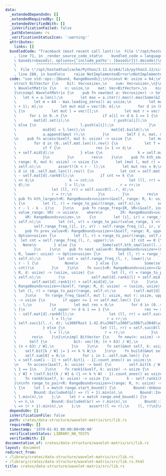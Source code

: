 ```yaml
---
data:
  _extendedDependsOn: []
  _extendedRequiredBy: []
  _extendedVerifiedWith: []
  _isVerificationFailed: false
  _pathExtension: rs
  _verificationStatusIcon: ':warning:'
  attributes:
    links: []
  bundledCode: "Traceback (most recent call last):\n  File \"/opt/hostedtoolcache/Python/3.12.6/x64/lib/python3.12/site-packages/onlinejudge_verify/documentation/build.py\"\
    , line 71, in _render_source_code_stat\n    bundled_code = language.bundle(stat.path,\
    \ basedir=basedir, options={'include_paths': [basedir]}).decode()\n          \
    \         ^^^^^^^^^^^^^^^^^^^^^^^^^^^^^^^^^^^^^^^^^^^^^^^^^^^^^^^^^^^^^^^^^^^^^^^^^^^^^^^^^\n\
    \  File \"/opt/hostedtoolcache/Python/3.12.6/x64/lib/python3.12/site-packages/onlinejudge_verify/languages/rust.py\"\
    , line 288, in bundle\n    raise NotImplementedError\nNotImplementedError\n"
  code: "use std::ops::{Bound, RangeBounds};\n\nconst W: usize = 64;\n\n#[derive(Clone)]\n\
    struct BitVector {\n    bit: Vec<usize>,\n    sum: Vec<usize>,\n}\n\npub struct\
    \ WaveletMatrix {\n    n: usize,\n    mat: Vec<BitVector>,\n    mid: Vec<usize>,\n\
    }\n\nimpl WaveletMatrix {\n    pub fn new(mut a: Vec<usize>) -> Self {\n     \
    \   let n = a.len();\n        let max = a.iter().max().max(Some(&2)).unwrap();\n\
    \        let m = 64 - max.leading_zeros() as usize;\n        let mut mat = vec![BitVector::new(n\
    \ + 1); m];\n        let mut mid = vec![0; m];\n        for d in (0..m).rev()\
    \ {\n            let mut l = vec![];\n            let mut r = vec![];\n      \
    \      for i in 0..n {\n                if a[i] >> d & 1 == 1 {\n            \
    \        mat[d].set(i);\n                    r.push(a[i]);\n                }\
    \ else {\n                    l.push(a[i]);\n                }\n            }\n\
    \            mid[d] = l.len();\n            mat[d].build();\n            a = l;\n\
    \            a.append(&mut r);\n        }\n        Self { n, mat, mid }\n    }\n\
    \n    pub fn access(&self, mut k: usize) -> usize {\n        let mut res = 0;\n\
    \        for d in (0..self.mat.len()).rev() {\n            let f = self.mat[d].access(k);\n\
    \            if f {\n                res |= 1 << d;\n                k = self.mat[d].rank1(k)\
    \ + self.mid[d];\n            } else {\n                k = self.mat[d].rank0(k);\n\
    \            }\n        }\n        res\n    }\n\n    pub fn kth_smallest<R: RangeBounds<usize>>(&self,\
    \ range: R, mut k: usize) -> usize {\n        let (mut l, mut r) = range_to_pair(range,\
    \ self.n);\n        assert!(k < r - l);\n        let mut res = 0;\n        for\
    \ d in (0..self.mat.len()).rev() {\n            let cnt = self.mat[d].rank0(r)\
    \ - self.mat[d].rank0(l);\n            if cnt <= k {\n                res |= 1\
    \ << d;\n                k -= cnt;\n                let (ll, rr) = self.succ1(l..r,\
    \ d);\n                l = ll;\n                r = rr;\n            } else {\n\
    \                let (ll, rr) = self.succ0(l..r, d);\n                l = ll;\n\
    \                r = rr;\n            }\n        }\n        res\n    }\n\n   \
    \ pub fn kth_largest<R: RangeBounds<usize>>(&self, range: R, k: usize) -> usize\
    \ {\n        let (l, r) = range_to_pair(range, self.n);\n        self.kth_smallest(l..r,\
    \ r - l - k - 1)\n    }\n\n    pub fn range_freq<IR, VR>(&self, index_range: IR,\
    \ value_range: VR) -> usize\n    where\n        IR: RangeBounds<usize>,\n    \
    \    VR: RangeBounds<usize>,\n    {\n        let (il, ir) = range_to_pair(index_range,\
    \ self.n);\n        let (vl, vr) = range_to_pair(value_range, 1 << self.mat.len());\n\
    \        self.range_freq_(il, ir, vr) - self.range_freq_(il, ir, vl)\n    }\n\n\
    \    pub fn prev_value<R: RangeBounds<usize>>(&self, range: R, upper: usize) ->\
    \ Option<usize> {\n        let (l, r) = range_to_pair(range, self.n);\n      \
    \  let cnt = self.range_freq_(l, r, upper);\n        if cnt == 0 {\n         \
    \   None\n        } else {\n            Some(self.kth_smallest(l..r, cnt - 1))\n\
    \        }\n    }\n\n    pub fn next_value<R: RangeBounds<usize>>(&self, range:\
    \ R, lower: usize) -> Option<usize> {\n        let (l, r) = range_to_pair(range,\
    \ self.n);\n        let cnt = self.range_freq_(l, r, lower);\n        if cnt ==\
    \ r - l {\n            None\n        } else {\n            Some(self.kth_smallest(l..r,\
    \ cnt))\n        }\n    }\n\n    fn succ1<R: RangeBounds<usize>>(&self, range:\
    \ R, d: usize) -> (usize, usize) {\n        let (l, r) = range_to_pair(range,\
    \ self.n);\n        (\n            self.mat[d].rank1(l) + self.mid[d],\n     \
    \       self.mat[d].rank1(r) + self.mid[d],\n        )\n    }\n\n    fn succ0<R:\
    \ RangeBounds<usize>>(&self, range: R, d: usize) -> (usize, usize) {\n       \
    \ let (l, r) = range_to_pair(range, self.n);\n        (self.mat[d].rank0(l), self.mat[d].rank0(r))\n\
    \    }\n\n    fn range_freq_(&self, mut l: usize, mut r: usize, upper: usize)\
    \ -> usize {\n        if upper >= 1 << self.mat.len() {\n            return r\
    \ - l;\n        }\n        let mut res = 0;\n        for d in (0..self.mat.len()).rev()\
    \ {\n            if upper >> d & 1 == 1 {\n                res += self.mat[d].rank0(r)\
    \ - self.mat[d].rank0(l);\n                let (ll, rr) = self.succ1(l..r, d);\n\
    \                l = ll;\n                r = rr;\n                // (l, r) =\
    \ self.succ1(l..r, d); \u306FRust 1.42.0\u3067\u306F\u3067\u304D\u306A\u3044\n\
    \            } else {\n                let (ll, rr) = self.succ0(l..r, d);\n \
    \               l = ll;\n                r = rr;\n            }\n        }\n \
    \       res\n    }\n}\n\nimpl BitVector {\n    fn new(n: usize) -> Self {\n  \
    \      Self {\n            bit: vec![0; (n + 63) / W],\n            sum: vec![0;\
    \ (n + 63) / W],\n        }\n    }\n\n    fn set(&mut self, k: usize) {\n    \
    \    self.bit[k / W] |= 1 << k % W;\n    }\n\n    fn build(&mut self) {\n    \
    \    self.sum[0] = 0;\n        for i in 1..self.sum.len() {\n            self.sum[i]\
    \ = self.sum[i - 1] + self.bit[i - 1].count_ones() as usize;\n        }\n    }\n\
    \n    fn access(&self, k: usize) -> bool {\n        self.bit[k / W] >> k % W &\
    \ 1 == 1\n    }\n\n    fn rank1(&self, k: usize) -> usize {\n        self.sum[k\
    \ / W] + (self.bit[k / W] & (1 << k % W) - 1).count_ones() as usize\n    }\n\n\
    \    fn rank0(&self, k: usize) -> usize {\n        k - self.rank1(k)\n    }\n\
    }\n\nfn range_to_pair<R: RangeBounds<usize>>(range: R, n: usize) -> (usize, usize)\
    \ {\n    let l = match range.start_bound() {\n        Bound::Unbounded => 0,\n\
    \        Bound::Excluded(&l) => (l + 1).min(n),\n        Bound::Included(&l) =>\
    \ l.min(n),\n    };\n    let r = match range.end_bound() {\n        Bound::Unbounded\
    \ => n,\n        Bound::Excluded(&r) => r.min(n),\n        Bound::Included(&r)\
    \ => (r + 1).min(n),\n    };\n    assert!(l <= r);\n    (l, r)\n}\n"
  dependsOn: []
  isVerificationFile: false
  path: crates/data-structure/wavelet-matrix/src/lib.rs
  requiredBy: []
  timestamp: '1970-01-01 00:00:00+00:00'
  verificationStatus: LIBRARY_NO_TESTS
  verifiedWith: []
documentation_of: crates/data-structure/wavelet-matrix/src/lib.rs
layout: document
redirect_from:
- /library/crates/data-structure/wavelet-matrix/src/lib.rs
- /library/crates/data-structure/wavelet-matrix/src/lib.rs.html
title: crates/data-structure/wavelet-matrix/src/lib.rs
---
```

